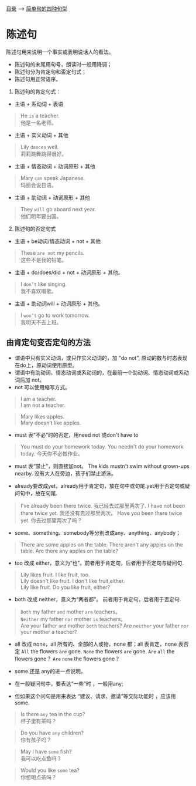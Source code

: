 [目录](../README.md) --> [简单句的四种句型](./form.md) 

# 陈述句

陈述句用来说明一个事实或表明说话人的看法。
* 陈述句的末尾用句号，朗读时一般用降调；
* 陈述句分为肯定句和否定句式；
* 陈述句用正常语序。

1. 陈述句的肯定句式：
* 主语 + 系动词 + 表语

> He `is` a teacher.  
他是一名老师。

* 主语 + 实义动词 + 其他

> Lily `dances` well.    
莉莉跳舞跳得很好。

* 主语 + 情态动词 + 动词原形 + 其他

> Mary `can` speak Japanese.   
玛丽会说日语。

* 主语 + 助动词 + 动词原形 + 其他

> They `will` go aboard next year.    
他们明年要出国。

2. 陈述句的否定句式
* 主语 + be动词/情态动词 + not + 其他

> These `are not` my pencils.  
这些不是我的铅笔。

* 主语 + do/does/did + not + 动词原形 + 其他。

> I `don’t` like singing.   
我不喜欢唱歌。

* 主语 + 助动词will + 动词原形 + 其他。
> I `won’t` go to work tomorrow.   
我明天不去上班。

## 由肯定句变否定句的方法
* 谓语中只有实义动词，或只作实义动词的，加 "do not", 原动的数与时态表现在do上，原动词使用原型。
* 谓语中有助动词、情态动词或系动词的，在最前一个助动词、情态动词或系动词后加 not。
* not 可以使用缩写方式。

> I am a teacher.   
I am not a teacher.

> Mary likes apples.  
Mary doesn’t like apples.

* must 表“不必”时的否定，用need not 或don't have to
> You must do your homework today.
You needn't do your homework today.
今天你不必做作业。

* must 表“禁止”，则直接加not。
The kids mustn't swim without grown-ups nearby. 
没有大人在旁边，孩子们禁止游泳。

* already要改成yet，already用于肯定句，放在句中或句尾.yet用于否定句或疑问句中，放在句尾.

> I've already been there twice.
我已经去过那里两次了.
> I have not been there twice yet.
我还没有去过那里两次。
> Have you been there twice yet.
你去过那里两次了吗？

* some、something、somebody等分别改成any、anything、anybody；

> There are some apples on the table.
There aren't any apples on the table.
Are there any apples on the table?

* too 改成 either，意义为“也”。前者用于肯定句，后者用于否定句与疑问句.
> Lily likes fruit. I like fruit, too.  
Lily doesn't like fruit. I don't like fruit,either.   
Lily like fruit. Do you like fruit, either?

* both 改成 neither，意义为“两者都”。 前者用于肯定句，后者用于否定句.
> `Both` my father `and` mother `are` teachers。  
`Neither` my father `nor` mother `is` teachers。   
Are your father `and` mother `both` teachers? 
Are `neither` your father `nor` your mother a teacher?

* all 改成 none，all 所有的、全部的人或物，none 都；all 表肯定，none 表否定
`All` the flowers `are` gone.
`None` the flowers `are` gone.
`Are` `all` the flowers gone？
`Are` `none` the flowers gone？

* some 还是 any的进一点说明。
* 在一般疑问句中，要表达“一些”时 ，一般用any;
* 但如果这个问句是用来表达 “建议、请求、邀请”等交际功能时 ，应该用some.

> Is there `any` tea in the cup?  
杯子里有茶吗？

> Do you have `any` children?  
你有孩子吗？

> May I have `some` fish?  
我可以吃点鱼吗？

> Would you like `some` tea?   
你想喝点茶吗？